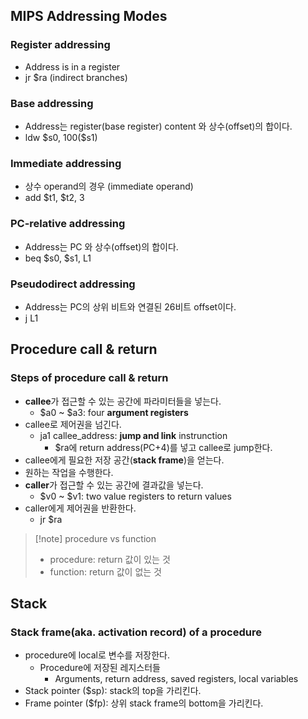 ## MIPS Addressing Modes
### Register addressing
- Address is in a register
- jr $ra (indirect branches)
### Base addressing
- Address는 register(base register) content 와 상수(offset)의 합이다.
- ldw \$s0, 100(\$s1)
### Immediate addressing
- 상수 operand의 경우 (immediate operand)
- add $t1, $t2, 3
### PC-relative addressing
- Address는 PC 와 상수(offset)의 합이다.
- beq $s0, $s1, L1
### Pseudodirect addressing
- Address는 PC의 상위 비트와 연결된 26비트 offset이다.
- j L1

## Procedure call & return
### Steps of procedure call & return
- **callee**가 접근할 수 있는 공간에 파라미터들을 넣는다.
	- $a0 ~ $a3: four **argument registers**
- callee로 제어권을 넘긴다.
	- ja1 callee_address: **jump and link** instrunction
		- \$ra에 return address(PC+4)를 넣고 callee로 jump한다.
- callee에게 필요한 저장 공간(**stack frame**)을 얻는다.
- 원하는 작업을 수행한다.
- **caller**가 접근할 수 있는 공간에 결과값을 넣는다.
	- $v0 ~ $v1: two value registers to return values
- caller에게 제어권을 반환한다.
	- jr $ra

> [!note] procedure vs function
> - procedure: return 값이 있는 것
> - function: return 값이 없는 것

## Stack
### Stack frame(aka. activation record) of a procedure
- procedure에 local로 변수를 저장한다.
	- Procedure에 저장된 레지스터들
		- Arguments, return address, saved registers, local variables
- Stack pointer ($sp): stack의 top을 가리킨다.
- Frame pointer ($fp): 상위 stack frame의 bottom을 가리킨다.